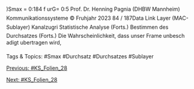 )Smax = 0:184 f urG= 0:5
Prof. Dr. Henning Pagnia (DHBW Mannheim) Kommunikationssysteme © Fruhjahr 2023 84 / 187Data Link Layer (MAC-Sublayer) Kanalzugri
Statistische Analyse (Forts.)
Bestimmen des Durchsatzes (Forts.)
Die Wahrscheinlichkeit, dass unser Frame unbesch adigt ubertragen wird,

   Tags & Topics:
   #Smax
   #Durchsatz
   #Durchsatzes
   #Sublayer

[Previous: #KS_Folien_28](KS_Folien_28.md)

[Next: #KS_Folien_28](KS_Folien_28.md)